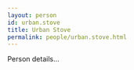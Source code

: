 ```yaml
---
layout: person
id: urban.stove
title: Urban Stove
permalink: people/urban.stove.html
---
```


Person details...